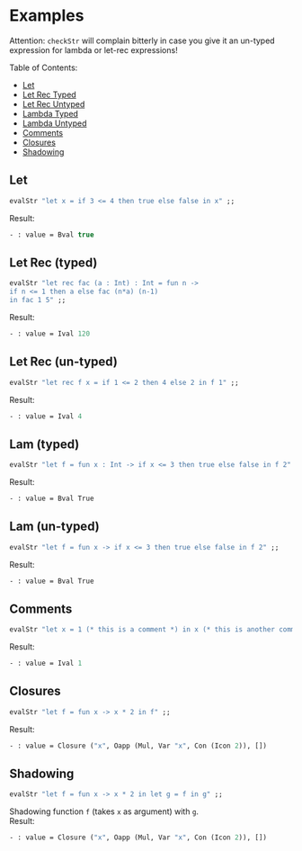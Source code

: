 # Examples

Attention: ``checkStr`` will complain bitterly in case you give it an un-typed expression for lambda or let-rec expressions!

Table of Contents:
* [Let](#let)
* [Let Rec Typed](#let-rec-typed)
* [Let Rec Untyped](#let-rec-un-typed)
* [Lambda Typed](#lam-typed)
* [Lambda Untyped](#lam-un-typed)
* [Comments](#comments)
* [Closures](#closures)
* [Shadowing](#shadowing)

## Let
```ocaml
evalStr "let x = if 3 <= 4 then true else false in x" ;;
```
Result:
```ocaml
- : value = Bval true
```

## Let Rec (typed)
```ocaml
evalStr "let rec fac (a : Int) : Int = fun n ->
if n <= 1 then a else fac (n*a) (n-1) 
in fac 1 5" ;;
```
Result:
```ocaml
- : value = Ival 120
```

## Let Rec (un-typed)
```ocaml
evalStr "let rec f x = if 1 <= 2 then 4 else 2 in f 1" ;;
```
Result:
```ocaml
- : value = Ival 4
```

## Lam (typed)
```ocaml
evalStr "let f = fun x : Int -> if x <= 3 then true else false in f 2" ;;
```
Result:
```ocaml
- : value = Bval True
```

## Lam (un-typed)
```ocaml
evalStr "let f = fun x -> if x <= 3 then true else false in f 2" ;;
```
Result:
```ocaml
- : value = Bval True
```

## Comments
```ocaml
evalStr "let x = 1 (* this is a comment *) in x (* this is another comment *)" ;;
```
Result:
```ocaml
- : value = Ival 1
```

## Closures
```ocaml
evalStr "let f = fun x -> x * 2 in f" ;;
```
Result:
```ocaml
- : value = Closure ("x", Oapp (Mul, Var "x", Con (Icon 2)), [])
```

## Shadowing
```ocaml
evalStr "let f = fun x -> x * 2 in let g = f in g" ;;
```
Shadowing function ``f`` (takes ``x`` as argument) with ``g``.  
Result:
```ocaml
- : value = Closure ("x", Oapp (Mul, Var "x", Con (Icon 2)), [])
```
